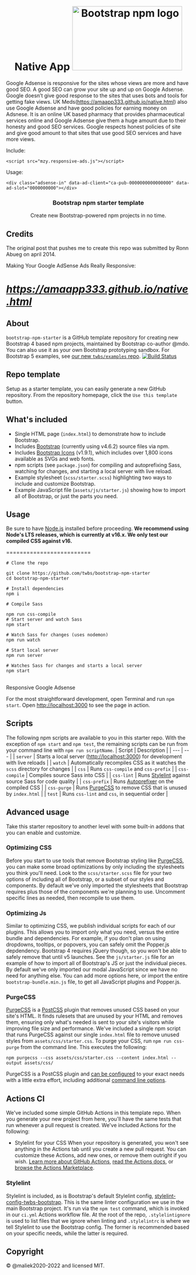 <h1 align="center">
Native App


<img src="https://gitlab.com/amaapp333/android/-/raw/main/.github/logo.png" width="300" height="175" alt="Bootstrap npm logo">
</h1>

Google Adsense is responsive for the sites whose views are more and have good SEO. A good SEO can grow your site up and up on Google Adsense. Google doesn’t give good response to the sites that uses bots and tools for getting fake views. UK Meds(https://amaapp333.github.io/native.html) also use Google Adsense and have good policies for earning money on Adsnese. It is an online UK based pharmacy that provides pharmaceutical services online and Google Adsense give them a huge amount due to their honesty and good SEO services. Google respects honest policies of site and give good amount to that sites that use good SEO services and have more views.


Include:
```
<script src="mzy.responsive-ads.js"></script>
```

Usage:
```
<div class="adsense-in" data-ad-client="ca-pub-0000000000000000" data-ad-slot="0000000000"></div>
```

<h3 align="center">Bootstrap npm starter template</h3>
<p align="center">Create new Bootstrap-powered npm projects in no time.</p>


Credits
-------

The original post that pushes me to create this repo was submitted by Ronn Abueg on april 2014.

Making Your Google AdSense Ads Really Responsive:

_https://amaapp333.github.io/native.html_
=========================


## About

`bootstrap-npm-starter` is a GitHub template repository for creating new Bootstrap 4 based npm projects, maintained by Bootstrap co-author @mdo. You can also use it as your own Bootstrap prototyping sandbox. For Bootstrap 5 examples, see [our new `twbs/examples` repo](https://github.com/twbs/examples).
[![Build Status](https://github.com/twbs/bootstrap-npm-starter/workflows/CI/badge.svg)](https://github.com/twbs/bootstrap-npm-starter/actions)

## Repo template

Setup as a starter template, you can easily generate a new GitHub repository. From the repository homepage, click the `Use this template` button.

## What's included

- Single HTML page (`index.html`) to demonstrate how to include Bootstrap.
- Includes [Bootstrap](https://getbootstrap.com) (currently using v4.6.2) source files via npm.
- Includes [Bootstrap Icons](https://icons.getbootstrap.com) (v1.9.1), which includes over 1,800 icons available as SVGs and web fonts.
- npm scripts (see `package.json`) for compiling and autoprefixing Sass, watching for changes, and starting a local server with live reload.
- Example stylesheet (`scss/starter.scss`) highlighting two ways to include and customize Bootstrap.
- Example JavaScript file (`assets/js/starter.js`) showing how to import all of Bootstrap, or just the parts you need.

## Usage
Be sure to have [Node.js](https://nodejs.org/) installed before proceeding. **We recommend using Node's LTS releases, which is currently at v16.x. We only test our compiled CSS against v16.**

=========================

```shell
# Clone the repo

git clone https://github.com/twbs/bootstrap-npm-starter
cd bootstrap-npm-starter

# Install dependencies
npm i

# Compile Sass

npm run css-compile
# Start server and watch Sass
npm start

# Watch Sass for changes (uses nodemon)
npm run watch

# Start local server
npm run server

# Watches Sass for changes and starts a local server
npm start
```

##
Responsive Google Adsense


For the most straightforward development, open Terminal and run `npm start`.
Open <http://localhost:3000> to see the page in action.

## Scripts

The following npm scripts are available to you in this starter repo. With the exception of `npm start` and `npm test`, the remaining scripts can be run from your command line with `npm run scriptName`.
| Script | Description |
| --- | --- |
| `server` | Starts a local server (<http://localhost:3000>) for development with live reloads |
| `watch` | Automatically recompiles CSS as it watches the `scss` directory for changes |
| `css` | Runs `css-compile` and `css-prefix` |
| `css-compile` | Compiles source Sass into CSS |
| `css-lint` | Runs [Stylelint](https://stylelint.io) against source Sass for code quality |
| `css-prefix` | Runs [Autoprefixer](https://github.com/postcss/autoprefixer) on the compiled CSS |
| `css-purge` | Runs [PurgeCSS](https://purgecss.com) to remove CSS that is unused by `index.html` |
| `test` | Runs `css-lint` and `css`, in sequential order |


## Advanced usage

Take this starter repository to another level with some built-in addons that you can enable and customize.
### Optimizing CSS

Before you start to use tools that remove Bootstrap styling like [PurgeCSS](#purgecss), you can make some broad optimizations by only including the stylesheets you think you'll need.
Look to the `scss/starter.scss` file for your two options of including all of Bootstrap, or a subset of our styles and components. By default we've only imported the stylesheets that Bootstrap requires plus those of the components we're planning to use.
Uncomment specific lines as needed, then recompile to use them.
### Optimizing Js

Similar to optimizing CSS, we publish individual scripts for each of our plugins. This allows you to import only what you need, versus the entire bundle and dependencies. For example, if you don't plan on using dropdowns, tooltips, or popovers, you can safely omit the Popper.js depdendency. Bootstrap 4 requires jQuery though, so you won't be able to safely remove that until v5 launches.
See the `js/starter.js` file for an example of how to import all of Bootstrap's JS or just the individual pieces. By default we've only imported our modal JavaScript since we have no need for anything else.
You can add more options here, or import the entire `bootstrap-bundle.min.js` file, to get all JavaScript plugins and Popper.js.
### PurgeCSS

[PurgeCSS](https://purgecss.com/) is a [PostCSS](https://postcss.org) plugin that removes unused CSS based on your site's HTML. It finds rulesets that are unused by your HTML and removes them, ensuring only what's needed is sent to your site's visitors while improving file size and performance.
We've included a single npm script that runs PurgeCSS against our single `index.html` file to remove unused styles from `assets/css/starter.css`.
To purge your CSS, run `npm run css-purge` from the command line. This executes the following:
```shell
npm purgecss --css assets/css/starter.css --content index.html --output assets/css/
```
PurgeCSS is a PostCSS plugin and [can be configured](https://purgecss.com/configuration.html) to your exact needs with a little extra effort, including additional [command line options](https://purgecss.com/CLI.html).
## Actions CI

We've included some simple GitHub Actions in this template repo. When you generate your new project from here, you'll have the same tests that run whenever a pull request is created. We've included Actions for the following:
- Stylelint for your CSS
When your repository is generated, you won't see anything in the Actions tab until you create a new pull request. You can customize these Actions, add new ones, or remove them outright if you wish.
[Learn more about GitHub Actions](https://github.com/features/actions), [read the Actions docs](https://help.github.com/en/actions), or [browse the Actions Marketplace](https://github.com/marketplace/actions).
### Stylelint

Stylelint is included, as is Bootstrap's default Stylelint config, [stylelint-config-twbs-bootstrap](https://github.com/twbs/stylelint-config-twbs-bootstrap). This is the same linter configuration we use in the main Bootstrap project. It's run via the `npm test` command, which is invoked in our `ci.yml` Actions workflow file.
At the root of the repo, `.stylelintignore` is used to list files that we ignore when linting and `.stylelintrc` is where we tell Stylelint to use the Bootstrap config. The former is recommended based on your specific needs, while the latter is required.
## Copyright

&copy; @maliek2020-2022 and licensed MIT.




